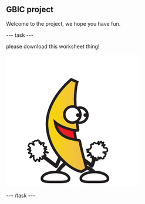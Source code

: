 ## GBIC project

Welcome to the project, we hope you have fun.

--- task ---

please download this worksheet thing!

![a banana dancing](images/banana.gif)

--- /task ---

